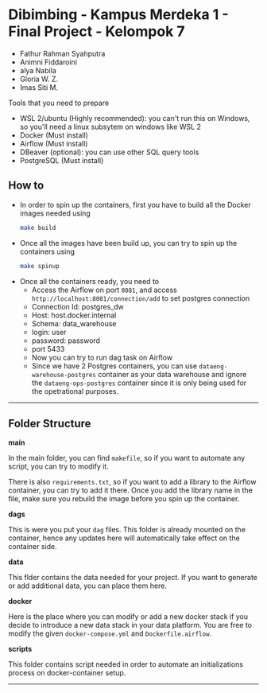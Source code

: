 # Dibimbing - Kampus Merdeka 1 - Final Project - Kelompok 7
- Fathur Rahman Syahputra
- Animni Fiddaroini
- alya Nabila
- Gloria W. Z.
- Imas Siti M.

Tools that you need to prepare
- WSL 2/ubuntu (Highly recommended): you can't run this on Windows, so you'll need a linux subsytem on windows like WSL 2
- Docker (Must install)
- Airflow (Must install)
- DBeaver (optional): you can use other SQL query tools
- PostgreSQL (Must install)

## How to
- In order to spin up the containers, first you have to build all the Docker images needed using 
    ```sh
    make build
    ```
- Once all the images have been build up, you can try to spin up the containers using
    ```sh
    make spinup
    ```
- Once all the containers ready, you need to
    - Access the Airflow on port `8081`, and access `http://localhost:8081/connection/add` to set postgres connection
    - Connection Id: postgres_dw
    - Host: host.docker.internal
    - Schema: data_warehouse
    - login: user
    - password: password
    - port 5433
    - Now you can try to run dag task on Airflow
    - Since we have 2 Postgres containers, you can use `dataeng-warehouse-postgres` container as your data warehouse and ignore the `dataeng-ops-postgres` container since it is only being used for the opetrational purposes.
---
## Folder Structure

**main**

In the main folder, you can find `makefile`, so if you want to automate any script, you can try to modify it.

There is also `requirements.txt`, so if you want to add a library to the Airflow container, you can try to add it there. Once you add the library name in the file, make sure you rebuild the image before you spin up the container.

**dags**

This is were you put your `dag` files. This folder is already mounted on the container, hence any updates here will automatically take effect on the container side.

**data**

This flder contains the data needed for your project. If you want to generate or add additional data, you can place them here.

**docker**

Here is the place where you can modify or add a new docker stack if you decide to introduce a new data stack in your data platform. You are free to modify the given `docker-compose.yml` and `Dockerfile.airflow`.

**scripts**

This folder contains script needed in order to automate an initializations process on docker-container setup.

---
